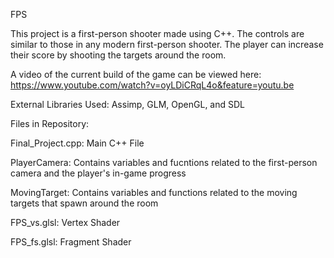 FPS

This project is a first-person shooter made using C++. The controls are similar to those in any modern first-person shooter. The player can increase their score by shooting the targets around the room.

A video of the current build of the game can be viewed here: https://www.youtube.com/watch?v=oyLDiCRqL4o&feature=youtu.be

External Libraries Used: Assimp, GLM, OpenGL, and SDL

Files in Repository:

Final_Project.cpp: Main C++ File

PlayerCamera: Contains variables and fucntions related to the first-person camera and the player's in-game progress

MovingTarget: Contains variables and functions related to the moving targets that spawn around the room

FPS_vs.glsl: Vertex Shader

FPS_fs.glsl: Fragment Shader
